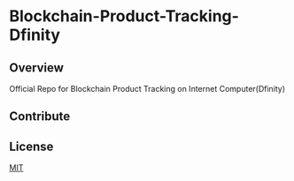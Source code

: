 # Blockchain-Product-Tracking-Dfinity



## Overview

Official Repo for Blockchain Product Tracking on Internet Computer(Dfinity)


## Contribute

## License

[MIT](LICENSE)
